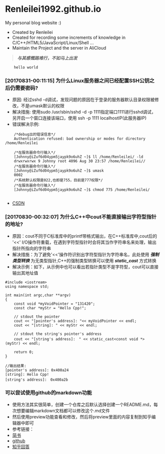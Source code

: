 # Renleilei1992.github.io
My personal blog website :)

- Created by Renleilei
- Created for recording some increments of knowledge in C/C++/HTML5/JavaScript/Linux/Shell ...
- Maintain the Project and the server in AliCloud

> ***与其感慨路难行，不如马上出发***

```
    hello world
```

### [20170831-00:11:15] 为什么Linux服务器之间已经配置SSH公钥之后仍需要密码?

- 原因: 经过sshd -d调试，发现问题的原因在于登录的服务器默认目录权限被修改，不是umask默认的权限
- 解决措施: 使用sudo /usr/sbin/sshd -d -p 1111指定端口1111进行sshd调试，另开启一个窗口连接该端口，使用 ssh -p 1111 localhostIP(此服务器IP)
- 错误解决示例: 

```
    /*debug出的错误信息*/
    Authentication refused: bad ownership or modes for directory /home/Renleilei

    /*在服务器命令行输入*/
    [Johnny@iZuf6d04ypm5jaypk9o6uhZ ~]$ ll /home/Renleilei/ -ld
    drwxrwxrwx 9 Johnny root 4096 Aug 30 23:57 /home/Renleilei//
    /*在服务器命令行输入*/
    [Johnny@iZuf6d04ypm5jaypk9o6uhZ ~]$ umask
    0002
    /*系统默认权限是022,也即是755，目前是777权限*/
    /*在服务器命令行输入*/
    [Johnny@iZuf6d04ypm5jaypk9o6uhZ ~]$ chmod 775 /home/Renleilei/
    
```   
- [CSDN](http://zouqingyun.blog.51cto.com/782246/1874410/)

### [20170830-00:32:07] 为什么C++中cout不能直接输出字符型指针的地址?

- 原因：cout不同于C标准库中的printf带格式输出，在C++标准库中,cout后的 '<<' I/O操作符重载，在遇到字符型指针时会将其当作字符串名来处理，输出指针所指向的字符串
- 解决措施：为了避免'<<'操作符识别出字符型指针为字符串名，此处使用 ***强制类型转换*** 为无类型指针,C++的强制类型转换可以使用 ***static_cast*** 方式转换
- 解决示例：如下，从示例中也可以看出若指针类型不是字符型，cout可以直接输出其地址值
```
#include <iostream>
using namespace std;

int main(int argc,char **argv)
{
    const void *myVoidPointer = "131420";
    const char *myStr = "Hello Cpp!";

    // stdout the pointer
    cout << "[pointer's address]: "<< myVoidPointer << endl;
    cout << "[string]: " << myStr << endl;

    // stdout the string's pointer's address
    cout << "[string's address]:　" << static_cast<const void *>(myStr) << endl;

    return 0;
}

//输出结果:
[pointer's address]: 0x400a24
[string]: Hello Cpp!
[string's address]:　0x400a2b
```

### 可以尝试使用github的markdown功能
- 使用方法其实很简单，创建一个仓库之后默认选择创建一个README.md，每次想要编辑markdown文档都可以修改这个.md文件
- 然后使用preview功能查看和修改，然后将preview里面的内容复制到知乎编辑器中即可
- 参考链接：
- [简书](http://www.jianshu.com/p/q81RER/)
- [github](https://github.com/Renleilei1992/Renleilei1992.github.io)
- [知乎回答](https://www.zhihu.com/question/64637193/answer/222595072)
